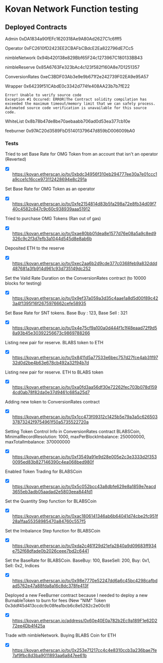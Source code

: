 # Kovan Network Function testing

## Deployed Contracts

Admin
0xDA1834a90fEFc1620318Ae9A80Ad2627C1c6fff5

Operator
0xFC2610fD2423EE2CBAFbCBdcE2Ea822796dE7Cc5

nimbleNetwork
0x94b420138e829Bbf65F24c1273967C180133BB43

nimbleReserve
0x85A6763Fe323bAc4c123f582f160A8e7D1251357

ConversionRates
0xeC3BDF03Ab3e9e9b671f2e242739F02EA9e95A57

Wrapper
0x64239f51CAbdE0c3342d774fe408AA23b7b7fE22
```
Error! Unable to verify source code
Exception #1 Occured: ERROR|The Contract solidity compilation has exceeded the maximum timeout/memory limit that we can safely process. Automated source code verification is unavailable for this source code.
```

WhiteList
0x8b78b47de8be70aebaabb706ad0d53ea377cb10e

feeburner
0x97AC20d3589FbD51401379647d859bD006009bA0

### Tests

Tried to set Base Rate for OMG Token from an account that isn't an operator
(Reverted)
- [x] https://kovan.etherscan.io/tx/0xbdc34956f310eb294777ee30a7e01ccc1a9cce1c16cce973112428694e8c291a

Set Base Rate for OMG Token as an operator
- [x] https://kovan.etherscan.io/tx/0xfe2154814d83b5fa298a72e8fb34d09f740c4582c847c9c60c938939aaa51912

Tried to purchase OMG Tokens
(Ran out of gas)
- [x] https://kovan.etherscan.io/tx/0xae80bb01dea8e1577d76e08a5a9c8ed9326c9c2f3d7efb3a1044d545d8e8ab6b

Deposited ETH to the reserve
- [x] https://kovan.etherscan.io/tx/0xec2aa6b2d9cde377c0368feb9a832ddd487681a3fb914d961c93d735149dc252

Set the Valid Rate Duration on the ConversionRates contract (to 10000 blocks for testing)
- [x] https://kovan.etherscan.io/tx/0x9ef37a059a3d35c4aae1a8d5d00f89c423a4f1395f16f2675976662cefe58935

Set Base Rate for SNT tokens. Base Buy : 123, Base Sell : 321
- [x] https://kovan.etherscan.io/tx/0x4e75cf9a100a0d444f1c1f48eaad72f9d58a93b45e30392256673c9869788266

Listing new pair for reserve. BLABS token to ETH
- [x] https://kovan.etherscan.io/tx/0x8411d5a77533e6bec757d27fce4ab31f9732d0d2be4b63e678cb492a32f94b7d

Listing new pair for reserve. ETH to BLABS token
- [x] https://kovan.etherscan.io/tx/0xa0fd3aa56df30e72262fec703b078d1594cd0ab78f82da0e37d9461c685a25d7

Adding new token to ConversionRates contract
- [x] https://kovan.etherscan.io/tx/0x1cc473f09312c1425b5e79a3a5c62650337873242f9754961f50a5735522720a

Setting Token Control Info in ConversionRates contract
BLABSCoin, MinimalRecordResolution: 1000, maxPerBlockImbalance: 250000000, maxTotalImbalance: 370000000
- [x] https://kovan.etherscan.io/tx/0xf3549a91e9d28e005e2c3e3333d2f3530095ed83b827146390c4ea068bed980f

Enabled Token Trading for BLABSCoin
- [x] https://kovan.etherscan.io/tx/0x5c052bcc43a8dbfe629e8a1859e7eacd3655eb3adb05aadad2e5803eea844fd1

Set the Quantity Step function for BLABSCoin
- [x] https://kovan.etherscan.io/tx/0xac1806141346ab6b64041d74cbe2fc951f28a1faa55358985470a84760c557f5

Set the Imbalance Step function for BLABSCoin
- [x] https://kovan.etherscan.io/tx/0xda2c461f29d21efa2840a9d09683ff934e752f68dfade0b2026ceee7bd2c6441

Set the BaseRate for BLABSCoin. BaseBuy: 100, BaseSell: 200, Buy: 0x1, Sell: 0x2, Indices
- [x] https://kovan.etherscan.io/tx/0x98e7770e52247dd6a6c45bc4298cafbdad5762e47a88fda8a16c8dc378fe413f

Deployed a new FeeBurner contract because I needed to deploy a new BurnableToken to burn for fees
(New "NIM" Token 0x3ddf45d413ccdc9c08fea1bcb6c8e5282c2e00c9)
- [x] https://kovan.etherscan.io/address/0x60e40E0a782b2Ec9a189F1e62D272ee4Db4f425a

Trade with nimbleNetwork. Buying BLABS Coin for ETH
- [x] https://kovan.etherscan.io/tx/0x253e71217cc4c4e8310ccb3a236bae7fe7af9fbc8d3ba9011893aa6a847ee61b
